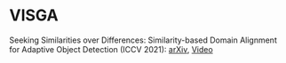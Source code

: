 # VISGA

Seeking Similarities over Differences: 
Similarity-based Domain Alignment for Adaptive Object Detection (ICCV 2021): [arXiv](https://arxiv.org/pdf/2110.01428.pdf), [Video](https://youtu.be/80nVoFubm3c)
